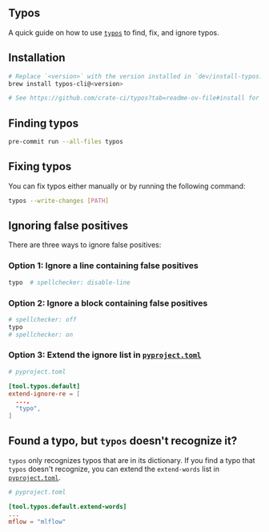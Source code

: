 ## Typos

A quick guide on how to use [`typos`](https://github.com/crate-ci/typos) to find, fix, and ignore typos.

## Installation

```sh
# Replace `<version>` with the version installed in `dev/install-typos.sh`.
brew install typos-cli@<version>

# See https://github.com/crate-ci/typos?tab=readme-ov-file#install for other installation methods
```

## Finding typos

```sh
pre-commit run --all-files typos
```

## Fixing typos

You can fix typos either manually or by running the following command:

```sh
typos --write-changes [PATH]
```

## Ignoring false positives

There are three ways to ignore false positives:

### Option 1: Ignore a line containing false positives

```python
typo  # spellchecker: disable-line
```

### Option 2: Ignore a block containing false positives

```python
# spellchecker: off
typo
# spellchecker: on
```

### Option 3: Extend the ignore list in [`pyproject.toml`](../pyproject.toml)

```toml
# pyproject.toml

[tool.typos.default]
extend-ignore-re = [
  ...,
  "typo",
]
```

## Found a typo, but `typos` doesn't recognize it?

`typos` only recognizes typos that are in its dictionary.
If you find a typo that `typos` doesn't recognize,
you can extend the `extend-words` list in [`pyproject.toml`](../pyproject.toml).

```toml
# pyproject.toml

[tool.typos.default.extend-words]
...
mflow = "mlflow"
```
